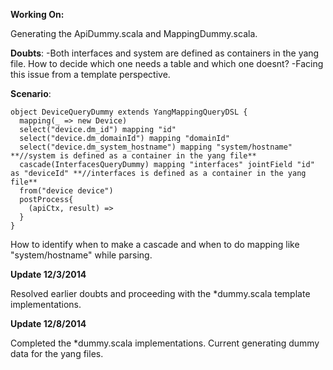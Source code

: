 **Working On:**

Generating the ApiDummy.scala and MappingDummy.scala.

**Doubts**: 
-Both interfaces and system are defined as containers in the yang file. How to decide which one needs a table and which one doesnt?
-Facing this issue from a template perspective.

**Scenario**:
```
object DeviceQueryDummy extends YangMappingQueryDSL {
  mapping(_ => new Device)
  select("device.dm_id") mapping "id"
  select("device.dm_domainId") mapping "domainId"
  select("device.dm_system_hostname") mapping "system/hostname" **//system is defined as a container in the yang file**
  cascade(InterfacesQueryDummy) mapping "interfaces" jointField "id" as "deviceId" **//interfaces is defined as a container in the yang file**
  from("device device")
  postProcess{
    (apiCtx, result) =>
  }
}
```
How to identify when to make a cascade and when to do mapping like "system/hostname" while parsing.

**Update 12/3/2014**

Resolved earlier doubts and proceeding with the *dummy.scala template implementations.

**Update 12/8/2014**

Completed the *dummy.scala implementations.
Current generating dummy data for the yang files.


